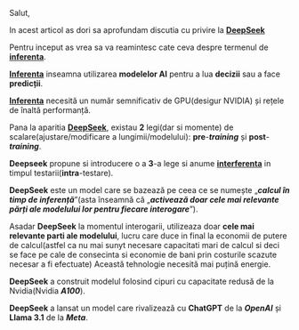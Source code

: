 Salut,

In acest articol as dori sa aprofundam discutia cu privire la [**DeepSeek**](https://www.stiripesurse.ro/cutremur-in-domeniul-inteligentei-artificiale-ce-este-deepseek-si-de-ce-ii-sperie-pe-investitori_3563231.html)

Pentru inceput as vrea sa va reamintesc cate ceva despre termenul de [**inferenta**](https://ro.wikipedia.org/wiki/Inferen%C8%9B%C4%83).

[**Inferenta**](https://en.wikipedia.org/wiki/Inference) inseamna utilizarea **modelelor AI** pentru a lua **decizii** sau a face **predicții**.

[**Inferenta**](https://ro.wiktionary.org/wiki/inferen%C8%9B%C4%83) necesită un număr semnificativ de GPU(desigur NVIDIA) și rețele de înaltă performanță.

Pana la aparitia [**DeepSeek**](https://en.wikipedia.org/wiki/DeepSeek), existau **2** legi(dar si momente) de scalare(ajustare/modificare a lungimii/modelului): **pre**-***training*** și **post**-***training***.

**Deepseek** propune si introducere o a **3**-a lege si anume [**interferenta**](https://www.wikiwand.com/ro/articles/Inferen%C8%9Ba_bayesian%C4%83) in timpul testarii(**intra**-testare).

**DeepSeek** este un model care se bazează pe ceea ce se numește „***calcul în timp de inferență***”(asta înseamnă că „***activează doar cele mai relevante părți ale modelului lor pentru fiecare interogare***”).

Asadar **DeepSeek** la momentul interogarii, utilizeaza doar **cele mai relevante parti ale modelului**, lucru care duce in final la economii de putere de calcul(astfel ca nu mai sunyt necesare capacitati mari de calcul si deci se face pe cale de consecinta si economie de bani prin costurile scazute necesar a fi efectuate)
Această tehnologie necesită mai puțină energie.

**DeepSeek** a construit modelul folosind cipuri cu capacitate redusă de la Nvidia(Nvidia ***A100***).

**DeepSeek** a lansat un model care rivalizează cu **ChatGPT** de la ***OpenAI*** și **Llama 3.1** de la ***Meta***.
